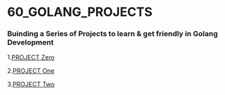 # 60_GOLANG_PROJECTS

### Buinding a Series of Projects to learn &amp; get friendly in Golang Development 


1.[PROJECT Zero](https://github.com/Cybersayak/GO-TODO-APP)

2.[PROJECT One](https://github.com/Cybersayak/WebServer1stApp)

3.[PROJECT Two](https://github.com/Cybersayak/MovieCRUD2ndApp)
